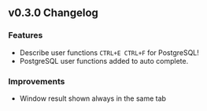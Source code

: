 ## v0.3.0 Changelog

### Features

* Describe user functions `CTRL+E CTRL+F` for PostgreSQL!
* PostgreSQL user functions added to auto complete.


### Improvements

* Window result shown always in the same tab
